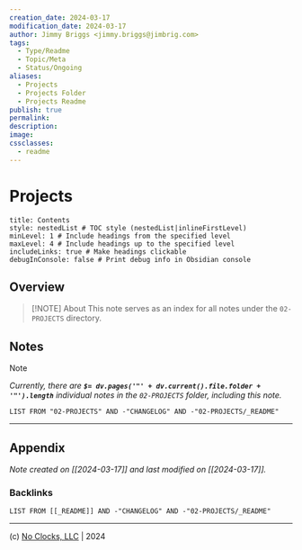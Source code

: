 ```yaml
---
creation_date: 2024-03-17
modification_date: 2024-03-17
author: Jimmy Briggs <jimmy.briggs@jimbrig.com>
tags:
  - Type/Readme
  - Topic/Meta
  - Status/Ongoing
aliases:
  - Projects
  - Projects Folder
  - Projects Readme
publish: true
permalink:
description:
image:
cssclasses:
  - readme
---
```



# Projects

```table-of-contents
title: Contents 
style: nestedList # TOC style (nestedList|inlineFirstLevel)
minLevel: 1 # Include headings from the specified level
maxLevel: 4 # Include headings up to the specified level
includeLinks: true # Make headings clickable
debugInConsole: false # Print debug info in Obsidian console
```

## Overview

> [!NOTE] About
> This note serves as an index for all notes under the `02-PROJECTS` directory.

## Notes

> [!NOTE]
> *Currently, there are **`$= dv.pages('"' + dv.current().file.folder + '"').length`**  individual notes in the `02-PROJECTS` folder, including this note.*

```dataview
LIST FROM "02-PROJECTS" AND -"CHANGELOG" AND -"02-PROJECTS/_README"
```

***

## Appendix

*Note created on [[2024-03-17]] and last modified on [[2024-03-17]].*

### Backlinks

```dataview
LIST FROM [[_README]] AND -"CHANGELOG" AND -"02-PROJECTS/_README"
```

***

(c) [No Clocks, LLC](https://github.com/noclocks) | 2024